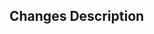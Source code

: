 <!--  Thanks for sending a pull request!  Here are some tips for you:
1. If this is your first time, please read our contributor guidelines: https://git.k8s.io/community/contributors/guide/first-contribution.md#your-first-contribution and developer guide https://git.k8s.io/community/contributors/devel/development.md#development-guide
2. Please label this pull request according to what type of issue you are addressing, especially if this is a release targeted pull request. For reference on required PR/issue labels, read here:
https://git.k8s.io/community/contributors/devel/sig-release/release.md#issuepr-kind-label
3. Ensure you have added or ran the appropriate tests for your PR: https://git.k8s.io/community/contributors/devel/sig-testing/testing.md
4. If you want *faster* PR reviews, read how: https://git.k8s.io/community/contributors/guide/pull-requests.md#best-practices-for-faster-reviews
5. If the PR is unfinished, see how to mark it: https://git.k8s.io/community/contributors/guide/pull-requests.md#marking-unfinished-pull-requests
-->

<!--- Changes Description -->
## Changes Description
<!---
- Bugfix:
- Feature:
- Refactor:
- Docs:
- Chore:
- Config:
-->


<!-- Check List For Release Memo
## Check List
- [ ] Tests Passed
- [ ] Self Reviewed
- [ ] Infra Resource Ready
    - [ ] Dev
    - [ ] QA
    - [ ] Prod
- [ ] Schema Changes Applied
    - [ ] Dev
    - [ ] QA
    - [ ] Prod
- [ ] Config Changes Applied
    - [ ] Dev
    - [ ] QA
    - [ ] Prod
-->


<!-- Refers List
## Refers
- [PRD](link)
- [API Doc](link)
- [Tech Doc](link)
- [PR or Issues](#1)
-->


<!-- Write Notes For Reviewers
## Special Notes For Reviewers
- explain your design
- explain your data/work flow
```code
code section
```
-->

